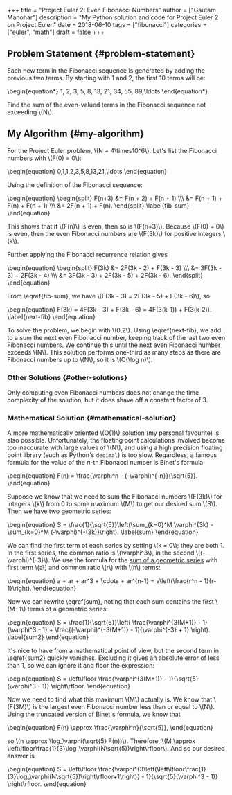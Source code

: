 +++
title = "Project Euler 2: Even Fibonacci Numbers"
author = ["Gautam Manohar"]
description = "My Python solution and code for Project Euler 2 on Project Euler."
date = 2018-06-10
tags = ["fibonacci"]
categories = ["euler", "math"]
draft = false
+++

## Problem Statement {#problem-statement}

Each new term in the Fibonacci sequence is generated by adding the previous two
terms. By starting with 1 and 2, the first 10 terms will be:

\begin{equation\*}
	1, 2, 3, 5, 8, 13, 21, 34, 55, 89,\ldots
\end{equation\*}

Find the sum of the even-valued terms in the Fibonacci sequence not exceeding \\(N\\).


## My Algorithm {#my-algorithm}

For the Project Euler problem, \\(N = 4\times10^6\\). Let's list the Fibonacci
numbers with \\(F(0) = 0\\):

\begin{equation}
	0,1,1,2,3,5,8,13,21,\ldots
\end{equation}

Using the definition of the Fibonacci sequence:

\begin{equation}
	\begin{split}
		F(n+3) &= F(n + 2) + F(n + 1) \\\\\\
		&= F(n + 1) + F(n) + F(n + 1) \\\\\\
		&= 2F(n + 1) + F(n).
	\end{split}
	\label{fib-sum}
\end{equation}

This shows that if \\(F(n)\\) is even, then so is \\(F(n+3)\\). Because \\(F(0) = 0\\) is
even, then the even Fibonacci numbers are \\(F(3k)\\) for positive integers \\(k\\).

Further applying the Fibonacci recurrence relation gives

\begin{equation}
	\begin{split}
		F(3k) &= 2F(3k - 2) + F(3k - 3) \\\\\\
		&= 3F(3k - 3) + 2F(3k - 4) \\\\\\
		&= 3F(3k - 3) + 2F(3k - 5) + 2F(3k - 6).
	\end{split}
\end{equation}

From \eqref{fib-sum}, we have \\(F(3k - 3) = 2F(3k - 5) + F(3k - 6)\\), so

\begin{equation}
	F(3k) = 4F(3k - 3) + F(3k - 6) = 4F(3(k-1)) + F(3(k-2)).
	\label{next-fib}
\end{equation}

To solve the problem, we begin with \\(0,2\\). Using \eqref{next-fib}, we add to a
sum the next even Fibonacci number, keeping track of the last two even Fibonacci
numbers. We continue this until the next even Fibonacci number exceeds \\(N\\). This
solution performs one-third as many steps as there are Fibonacci numbers up to
\\(N\\), so it is \\(O(\log n)\\).


### Other Solutions {#other-solutions}

Only computing even Fibonacci numbers does not change the
time complexity of the solution, but it does shave off a constant factor of 3.


### Mathematical Solution {#mathematical-solution}

A more mathematically oriented \\(O(1)\\) solution (my personal favourite) is also
possible. Unfortunately, the floating point calculations involved become too
inaccurate with large values of \\(N\\), and using a high precision floating point
library (such as Python's `decimal`) is too slow. Regardless, a famous formula
for the value of the $n$-th Fibonacci number is Binet's formula:

\begin{equation}
	F(n) = \frac{\varphi^n - (-\varphi)^{-n}}{\sqrt{5}}.
\end{equation}

Suppose we know that we need to sum the Fibonacci numbers \\(F(3k)\\) for integers
\\(k\\) from 0 to some maximum \\(M\\) to get our desired sum \\(S\\). Then we have two
geometric series:

\begin{equation}
	S = \frac{1}{\sqrt{5}}\left(\sum\_{k=0}^M \varphi^{3k} - \sum\_{k=0}^M (-\varphi)^{-(3k)}\right).
	\label{sum}
\end{equation}

We can find the first term of each series by setting \\(k = 0\\); they are both 1.
In the first series, the common ratio is \\(\varphi^3\\), in the second
\\((-\varphi)^{-3}\\). We use the formula for the [sum of a geometric series](https://en.wikipedia.org/wiki/Geometric%5Fseries#Formula) with
first term \\(a\\) and common ratio \\(r\\) with \\(n\\) terms:

\begin{equation}
	a + ar + ar^3 + \cdots + ar^{n-1} = a\left(\frac{r^n - 1}{r-1}\right).
\end{equation}

Now we can rewrite \eqref{sum}, noting that each sum contains the first \\(M+1\\)
terms of a geometric series:

\begin{equation}
	S = \frac{1}{\sqrt{5}}\left( \frac{\varphi^{3(M+1)} - 1}{\varphi^3 - 1} + \frac{(-\varphi)^{-3(M+1)} - 1}{\varphi^{-3} + 1} \right).
	\label{sum2}
\end{equation}

It's nice to have from a mathematical point of view, but the second term in
\eqref{sum2} quickly vanishes. Excluding it gives an absolute error of less than
1, so we can ignore it and floor the expression:

\begin{equation}
	S = \left\lfloor \frac{\varphi^{3(M+1)} - 1}{\sqrt{5}(\varphi^3 - 1)} \right\rfloor.
\end{equation}

Now we need to find what this maximum \\(M\\) actually is. We know that \\(F(3M)\\) is
the largest even Fibonacci number less than or equal to \\(N\\). Using the truncated
version of Binet's formula, we know that

\begin{equation}
	F(n) \approx \frac{\varphi^n}{\sqrt{5}},
\end{equation}

so \\(n \approx \log\_\varphi(\sqrt{5} F(n))\\). Therefore, \\(M \approx
\left\lfloor\frac{1}{3}\log\_\varphi(N\sqrt{5})\right\rfloor\\). And so our desired
answer is

\begin{equation}
	S = \left\lfloor \frac{\varphi^{3\left(\left\lfloor\frac{1}{3}\log\_\varphi(N\sqrt{5})\right\rfloor+1\right)} - 1}{\sqrt{5}(\varphi^3 - 1)} \right\rfloor.
\end{equation}